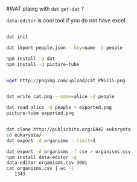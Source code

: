 #WAT
plaing with `dat`
`get-dat` ?

`data-editor`
is cool tool if you do not have excel

```bash

dat init

dat import people.json --key=name -d people

npm install -g dat
npm install -g picture-tube


wget http://pngimg.com/upload/cat_PNG115.png


dat write cat.png --name=alice -d people

dat read alice -d people > exported.png
picture-tube exported.png


dat clone http://publicbits.org:6442 eukaryota
cd eukaryota/
dat export -d organisms --limit=1

dat export -d organisms -f csv > organisms.csv
npm install data-editor -g
data-editor organisms.csv 3001
cat organisms.csv | wc -l
   1343

```
